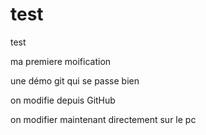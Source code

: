 # test
test

ma premiere moification 

une démo git qui se passe bien

on modifie depuis GitHub

on modifier maintenant directement sur le pc